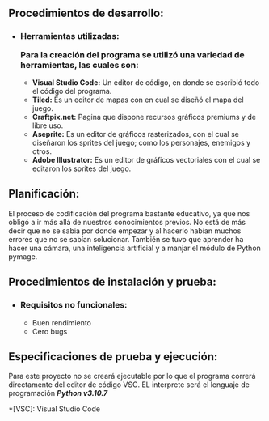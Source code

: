 ## **Procedimientos de desarrollo:** 

* ### **Herramientas utilizadas:**<p class=text-align-justify> Para la creación del programa se utilizó una variedad de herramientas, las cuales son: 
    * **Visual Studio Code:** Un editor de código, en donde se escribió todo el código del programa.
    * **Tiled:** Es un editor de mapas con en cual se diseñó el mapa del juego.
    * **Craftpix.net:** Pagina que dispone recursos gráficos premiums y de libre uso. 
    * **Aseprite:** Es un editor de gráficos rasterizados, con el cual se diseñaron los sprites del  juego; como los personajes, enemigos y otros.
    * **Adobe Illustrator:** Es un editor de gráficos vectoriales con el cual se editaron los sprites del juego.</p>

## **Planificación:** 
<p class=text-align-justify> El proceso de codificación del programa bastante educativo, ya que nos obligó a ir más allá de nuestros conocimientos previos. No está de más decir que no se sabia por donde empezar y al hacerlo habían muchos errores que no se sabían solucionar. También se tuvo que aprender ha hacer una cámara, una inteligencia artificial y a manjar el módulo de Python pymage.</p>

## **Procedimientos de instalación y prueba:** 
* ###  **Requisitos no funcionales:**

    * Buen rendimiento
    * Cero bugs

## **Especificaciones de prueba y ejecución:** 

<p class=text-align-justify> Para este proyecto no se creará ejecutable por lo que el programa correrá directamente del editor de código VSC. EL interprete será el lenguaje de programación  <em><b>Python v3.10.7</b></em> </p>

*[VSC]: Visual Studio Code